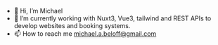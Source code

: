 - 👋 Hi, I’m Michael
- 🌱 I’m currently working with Nuxt3, Vue3, tailwind and REST APIs to develop websites and booking systems.
- 📫 How to reach me michael.a.beloff@gmail.com

<!---
mbeloff/mbeloff is a ✨ special ✨ repository because its `README.md` (this file) appears on your GitHub profile.
You can click the Preview link to take a look at your changes.
--->
